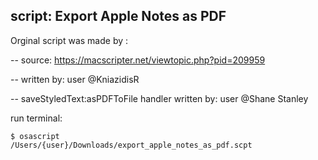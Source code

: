## script: Export Apple Notes as PDF

Orginal script was made by : 

-- source: <a href="https://macscripter.net/viewtopic.php?pid=209959">https://macscripter.net/viewtopic.php?pid=209959</a>

-- written by: user @KniazidisR

-- saveStyledText:asPDFToFile handler written by: user @Shane Stanley



run terminal:

<code>$ osascript /Users/{user}/Downloads/export_apple_notes_as_pdf.scpt</code>

